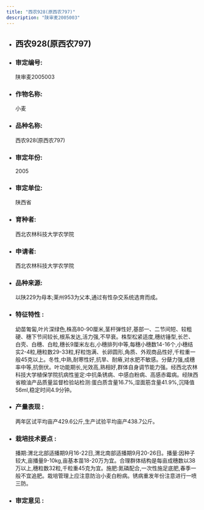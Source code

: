 ```yaml
---
title: "西农928(原西农797)"
description: "陕审麦2005003"
---
```

* ## 西农928(原西农797)
* ###  审定编号:  
   陕审麦2005003

*  ### 作物名称:  
   小麦

*   ###  品种名称: 
    西农928(原西农797)

*   ### 审定年份: 
    2005

*   ### 审定单位:  
    陕西省

*   ### 育种者:  
    西北农林科技大学农学院

*   ### 申请者:  
    西北农林科技大学农学院

*   ### 品种来源:  
    以陕229为母本;莱州953为父本,通过有性杂交系统选育而成。

*   ### 特征特性 : 
    幼苗匍匐,叶片深绿色,株高80-90厘米,茎杆弹性好,基部一、二节间短、较粗硬、穗下节间较长,根系发达,活力强,不早衰。株型松紧适度,穗纺锤型,长芒、白壳、白穗、白粒,穗长9厘米左右,小穗排列中等,每穗小穗数14-16个,小穗结实2-4粒,穗粒数29-33粒,籽粒饱满、长卵圆形,角质、外观商品性好,千粒重一般45克以上。冬性,中熟,耐寒性好,抗旱、耐瘠,对水肥不敏感。分蘖力强,成穗率中等,抗倒伏。叶功能期长,光效高,熟相好,群体自身调节能力强。经西北农林科技大学植保学院抗病性鉴定:中抗条锈病、中感白粉病、高感赤霉病。经陕西省粮油产品质量监督检验站检测:蛋白质含量16.7%,湿面筋含量41.9%,沉降值56ml,稳定时间4.9分钟。

*   ### 产量表现 : 
    两年区试平均亩产429.6公斤,生产试验平均亩产438.7公斤。

*   ### 栽培技术要点 : 
    播期:渭北北部适播期9月16-22日,渭北南部适播期9月20-26日。播量:因种子较大,亩播量9-10kg,亩基本苗18-20万为宜。合理群体结构是每亩成穗数以38万以上,穗粒数32粒,千粒重45克为宜。施肥:氮磷配合,一次性施足底肥,春季一般不宜追肥。栽培管理上应注意防治小麦白粉病。锈病重发年份注意进行一喷三防。

*   ### 审定意见 : 
    
